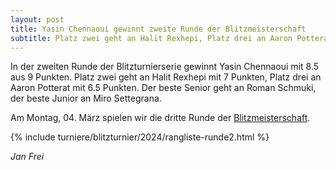 ```yaml
---
layout: post
title: Yasin Chennaoui gewinnt zweite Runde der Blitzmeisterschaft
subtitle: Platz zwei geht an Halit Rexhepi, Platz drei an Aaron Potterat
---
```


In der zweiten Runde der Blitzturnierserie gewinnt Yasin Chennaoui mit 8.5 aus 9 Punkten. Platz zwei geht an Halit
Rexhepi mit 7 Punkten, Platz drei an Aaron Potterat mit 6.5 Punkten. Der beste Senior geht an Roman Schmuki, der beste
Junior an Miro Settegrana.

Am Montag, 04. März spielen wir die dritte Runde
der [Blitzmeisterschaft](/turniere/blitzturnier/2024/Blitzturnier2024.pdf).

{% include turniere/blitzturnier/2024/rangliste-runde2.html %}

_Jan Frei_
